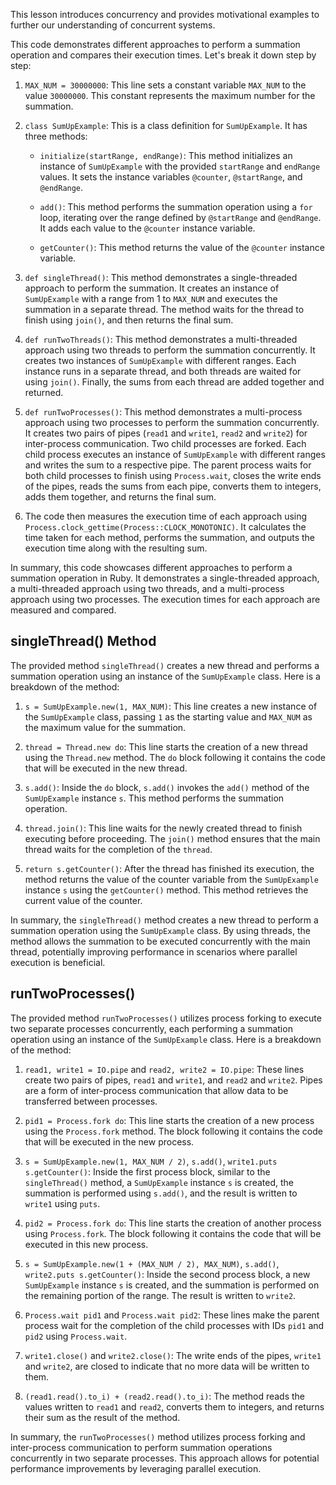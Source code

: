 This lesson introduces concurrency and provides motivational examples to further our understanding of concurrent
systems.


This code demonstrates different approaches to perform a summation operation and compares their execution times. Let's break it down step by step:

1. `MAX_NUM = 30000000`: This line sets a constant variable `MAX_NUM` to the value `30000000`. This constant represents the maximum number for the summation.

2. `class SumUpExample`: This is a class definition for `SumUpExample`. It has three methods:

   - `initialize(startRange, endRange)`: This method initializes an instance of `SumUpExample` with the provided `startRange` and `endRange` values. It sets the instance variables `@counter`, `@startRange`, and `@endRange`.
   
   - `add()`: This method performs the summation operation using a `for` loop, iterating over the range defined by `@startRange` and `@endRange`. It adds each value to the `@counter` instance variable.
   
   - `getCounter()`: This method returns the value of the `@counter` instance variable.

3. `def singleThread()`: This method demonstrates a single-threaded approach to perform the summation. It creates an instance of `SumUpExample` with a range from 1 to `MAX_NUM` and executes the summation in a separate thread. The method waits for the thread to finish using `join()`, and then returns the final sum.

4. `def runTwoThreads()`: This method demonstrates a multi-threaded approach using two threads to perform the summation concurrently. It creates two instances of `SumUpExample` with different ranges. Each instance runs in a separate thread, and both threads are waited for using `join()`. Finally, the sums from each thread are added together and returned.

5. `def runTwoProcesses()`: This method demonstrates a multi-process approach using two processes to perform the summation concurrently. It creates two pairs of pipes (`read1` and `write1`, `read2` and `write2`) for inter-process communication. Two child processes are forked. Each child process executes an instance of `SumUpExample` with different ranges and writes the sum to a respective pipe. The parent process waits for both child processes to finish using `Process.wait`, closes the write ends of the pipes, reads the sums from each pipe, converts them to integers, adds them together, and returns the final sum.

6. The code then measures the execution time of each approach using `Process.clock_gettime(Process::CLOCK_MONOTONIC)`. It calculates the time taken for each method, performs the summation, and outputs the execution time along with the resulting sum.

In summary, this code showcases different approaches to perform a summation operation in Ruby. It demonstrates a single-threaded approach, a multi-threaded approach using two threads, and a multi-process approach using two processes. The execution times for each approach are measured and compared.


## singleThread() Method 

The provided method `singleThread()` creates a new thread and performs a summation operation using an instance of the `SumUpExample` class. Here is a breakdown of the method:

1. `s = SumUpExample.new(1, MAX_NUM)`: This line creates a new instance of the `SumUpExample` class, passing `1` as the starting value and `MAX_NUM` as the maximum value for the summation.

2. `thread = Thread.new do`: This line starts the creation of a new thread using the `Thread.new` method. The `do` block following it contains the code that will be executed in the new thread.

3. `s.add()`: Inside the `do` block, `s.add()` invokes the `add()` method of the `SumUpExample` instance `s`. This method performs the summation operation.

4. `thread.join()`: This line waits for the newly created thread to finish executing before proceeding. The `join()` method ensures that the main thread waits for the completion of the `thread`.

5. `return s.getCounter()`: After the thread has finished its execution, the method returns the value of the counter variable from the `SumUpExample` instance `s` using the `getCounter()` method. This method retrieves the current value of the counter.

In summary, the `singleThread()` method creates a new thread to perform a summation operation using the `SumUpExample` class. By using threads, the method allows the summation to be executed concurrently with the main thread, potentially improving performance in scenarios where parallel execution is beneficial.


## runTwoProcesses() 

The provided method `runTwoProcesses()` utilizes process forking to execute two separate processes concurrently, each performing a summation operation using an instance of the `SumUpExample` class. Here is a breakdown of the method:

1. `read1, write1 = IO.pipe` and `read2, write2 = IO.pipe`: These lines create two pairs of pipes, `read1` and `write1`, and `read2` and `write2`. Pipes are a form of inter-process communication that allow data to be transferred between processes.

2. `pid1 = Process.fork do`: This line starts the creation of a new process using the `Process.fork` method. The block following it contains the code that will be executed in the new process.

3. `s = SumUpExample.new(1, MAX_NUM / 2)`, `s.add()`, `write1.puts s.getCounter()`: Inside the first process block, similar to the `singleThread()` method, a `SumUpExample` instance `s` is created, the summation is performed using `s.add()`, and the result is written to `write1` using `puts`.

4. `pid2 = Process.fork do`: This line starts the creation of another process using `Process.fork`. The block following it contains the code that will be executed in this new process.

5. `s = SumUpExample.new(1 + (MAX_NUM / 2), MAX_NUM)`, `s.add()`, `write2.puts s.getCounter()`: Inside the second process block, a new `SumUpExample` instance `s` is created, and the summation is performed on the remaining portion of the range. The result is written to `write2`.

6. `Process.wait pid1` and `Process.wait pid2`: These lines make the parent process wait for the completion of the child processes with IDs `pid1` and `pid2` using `Process.wait`.

7. `write1.close()` and `write2.close()`: The write ends of the pipes, `write1` and `write2`, are closed to indicate that no more data will be written to them.

8. `(read1.read().to_i) + (read2.read().to_i)`: The method reads the values written to `read1` and `read2`, converts them to integers, and returns their sum as the result of the method.

In summary, the `runTwoProcesses()` method utilizes process forking and inter-process communication to perform summation operations concurrently in two separate processes. This approach allows for potential performance improvements by leveraging parallel execution.

